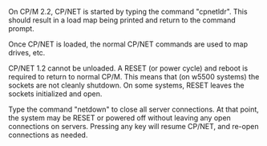 On CP/M 2.2, CP/NET is started by typing the command "cpnetldr".
This should result in a load map being printed and return to the command prompt.

Once CP/NET is loaded, the normal CP/NET commands are used to map drives, etc.

CP/NET 1.2 cannot be unloaded.
A RESET (or power cycle) and reboot is required to return to normal CP/M.
This means that (on w5500 systems) the sockets are not cleanly shutdown.
On some systems, RESET leaves the sockets initialized and open.

Type the command "netdown" to close all server connections.
At that point, the system may be RESET or powered off without leaving
any open connections on servers. Pressing any key will resume CP/NET, and
re-open connections as needed.
